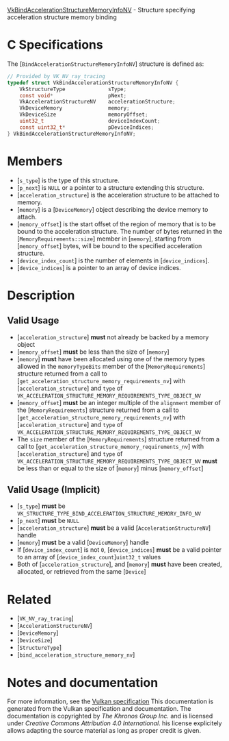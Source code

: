[VkBindAccelerationStructureMemoryInfoNV](https://www.khronos.org/registry/vulkan/specs/1.3-extensions/man/html/VkBindAccelerationStructureMemoryInfoNV.html) - Structure specifying acceleration structure memory binding

# C Specifications
The [`BindAccelerationStructureMemoryInfoNV`] structure is defined as:
```c
// Provided by VK_NV_ray_tracing
typedef struct VkBindAccelerationStructureMemoryInfoNV {
    VkStructureType              sType;
    const void*                  pNext;
    VkAccelerationStructureNV    accelerationStructure;
    VkDeviceMemory               memory;
    VkDeviceSize                 memoryOffset;
    uint32_t                     deviceIndexCount;
    const uint32_t*              pDeviceIndices;
} VkBindAccelerationStructureMemoryInfoNV;
```

# Members
- [`s_type`] is the type of this structure.
- [`p_next`] is `NULL` or a pointer to a structure extending this structure.
- [`acceleration_structure`] is the acceleration structure to be attached to memory.
- [`memory`] is a [`DeviceMemory`] object describing the device memory to attach.
- [`memory_offset`] is the start offset of the region of memory that is to be bound to the acceleration structure. The number of bytes returned in the [`MemoryRequirements::size`] member in [`memory`], starting from [`memory_offset`] bytes, will be bound to the specified acceleration structure.
- [`device_index_count`] is the number of elements in [`device_indices`].
- [`device_indices`] is a pointer to an array of device indices.

# Description
## Valid Usage
-  [`acceleration_structure`] **must**  not already be backed by a memory object
-  [`memory_offset`] **must**  be less than the size of [`memory`]
-  [`memory`] **must**  have been allocated using one of the memory types allowed in the `memoryTypeBits` member of the [`MemoryRequirements`] structure returned from a call to [`get_acceleration_structure_memory_requirements_nv`] with [`acceleration_structure`] and `type` of `VK_ACCELERATION_STRUCTURE_MEMORY_REQUIREMENTS_TYPE_OBJECT_NV`
-  [`memory_offset`] **must**  be an integer multiple of the `alignment` member of the [`MemoryRequirements`] structure returned from a call to [`get_acceleration_structure_memory_requirements_nv`] with [`acceleration_structure`] and `type` of `VK_ACCELERATION_STRUCTURE_MEMORY_REQUIREMENTS_TYPE_OBJECT_NV`
-    The `size` member of the [`MemoryRequirements`] structure returned from a call to [`get_acceleration_structure_memory_requirements_nv`] with [`acceleration_structure`] and `type` of `VK_ACCELERATION_STRUCTURE_MEMORY_REQUIREMENTS_TYPE_OBJECT_NV` **must**  be less than or equal to the size of [`memory`] minus [`memory_offset`]

## Valid Usage (Implicit)
-  [`s_type`] **must**  be `VK_STRUCTURE_TYPE_BIND_ACCELERATION_STRUCTURE_MEMORY_INFO_NV`
-  [`p_next`] **must**  be `NULL`
-  [`acceleration_structure`] **must**  be a valid [`AccelerationStructureNV`] handle
-  [`memory`] **must**  be a valid [`DeviceMemory`] handle
-    If [`device_index_count`] is not `0`, [`device_indices`] **must**  be a valid pointer to an array of [`device_index_count`]`uint32_t` values
-    Both of [`acceleration_structure`], and [`memory`] **must**  have been created, allocated, or retrieved from the same [`Device`]

# Related
- [`VK_NV_ray_tracing`]
- [`AccelerationStructureNV`]
- [`DeviceMemory`]
- [`DeviceSize`]
- [`StructureType`]
- [`bind_acceleration_structure_memory_nv`]

# Notes and documentation
For more information, see the [Vulkan specification](https://www.khronos.org/registry/vulkan/specs/1.3-extensions/html/vkspec.html)
This documentation is generated from the Vulkan specification and documentation.
The documentation is copyrighted by *The Khronos Group Inc.* and is licensed under *Creative Commons Attribution 4.0 International*.
his license explicitely allows adapting the source material as long as proper credit is given.
        
